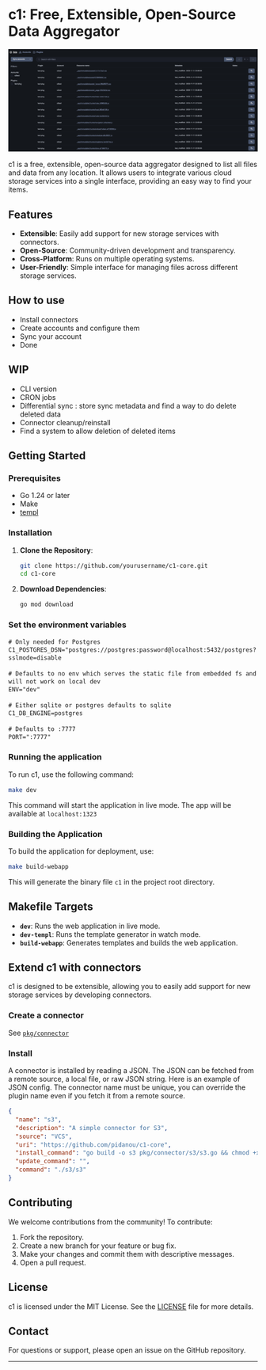 # c1: Free, Extensible, Open-Source Data Aggregator

![Screenshot](docs/screenshot.png)

c1 is a free, extensible, open-source data aggregator designed to list all files and data from any location. It allows users to integrate various cloud storage services into a single interface, providing an easy way to find your items.

## Features

- **Extensible**: Easily add support for new storage services with connectors.
- **Open-Source**: Community-driven development and transparency.
- **Cross-Platform**: Runs on multiple operating systems.
- **User-Friendly**: Simple interface for managing files across different storage services.

## How to use

- Install connectors
- Create accounts and configure them
- Sync your account
- Done

## WIP

- CLI version
- CRON jobs
- Differential sync : store sync metadata and find a way to do delete deleted data
- Connector cleanup/reinstall
- Find a system to allow deletion of deleted items

## Getting Started

### Prerequisites

- Go 1.24 or later
- Make
- [templ](https://templ.guide/)

### Installation

1. **Clone the Repository**:

   ```bash
   git clone https://github.com/yourusername/c1-core.git
   cd c1-core
   ```

2. **Download Dependencies**:
   ```bash
   go mod download
   ```

### Set the environment variables

```
# Only needed for Postgres
C1_POSTGRES_DSN="postgres://postgres:password@localhost:5432/postgres?sslmode=disable

# Defaults to no env which serves the static file from embedded fs and will not work on local dev
ENV="dev"

# Either sqlite or postgres defaults to sqlite
C1_DB_ENGINE=postgres

# Defaults to :7777
PORT=":7777"
```

### Running the application

To run c1, use the following command:

```bash
make dev
```

This command will start the application in live mode. The app will be available at `localhost:1323`

### Building the Application

To build the application for deployment, use:

```bash
make build-webapp
```

This will generate the binary file `c1` in the project root directory.

## Makefile Targets

- **`dev`**: Runs the web application in live mode.
- **`dev-templ`**: Runs the template generator in watch mode.
- **`build-webapp`**: Generates templates and builds the web application.

## Extend c1 with connectors

c1 is designed to be extensible, allowing you to easily add support for new storage services by developing connectors.

### Create a connector

See [`pkg/connector`](./pkg/connector)

### Install

A connector is installed by reading a JSON. The JSON can be fetched from a remote source, a local file, or raw JSON string. Here is an example of JSON config. The connector name must be unique, you can override the plugin name even if you fetch it from a remote source.

```json
{
  "name": "s3",
  "description": "A simple connector for S3",
  "source": "VCS",
  "uri": "https://github.com/pidanou/c1-core",
  "install_command": "go build -o s3 pkg/connector/s3/s3.go && chmod +x s3",
  "update_command": "",
  "command": "./s3/s3"
}
```

## Contributing

We welcome contributions from the community! To contribute:

1. Fork the repository.
2. Create a new branch for your feature or bug fix.
3. Make your changes and commit them with descriptive messages.
4. Open a pull request.

## License

c1 is licensed under the MIT License. See the [LICENSE](LICENSE) file for more details.

## Contact

For questions or support, please open an issue on the GitHub repository.

---

